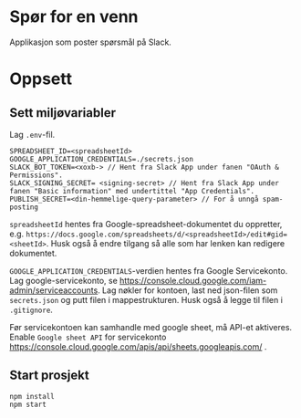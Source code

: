 # Spør for en venn

Applikasjon som poster spørsmål på Slack.

# Oppsett

## Sett miljøvariabler

Lag `.env`-fil.

```
SPREADSHEET_ID=<spreadsheetId>
GOOGLE_APPLICATION_CREDENTIALS=./secrets.json
SLACK_BOT_TOKEN=<xoxb-> // Hent fra Slack App under fanen "OAuth & Permissions".
SLACK_SIGNING_SECRET= <signing-secret> // Hent fra Slack App under fanen "Basic information" med undertittel "App Credentials".
PUBLISH_SECRET=<din-hemmelige-query-parameter> // For å unngå spam-posting
```

`spreadsheetId` hentes fra Google-spreadsheet-dokumentet du oppretter, e.g. `https://docs.google.com/spreadsheets/d/<spreadsheetId>/edit#gid=<sheetId>`. Husk også å endre tilgang så alle som har lenken kan redigere dokumentet.

`GOOGLE_APPLICATION_CREDENTIALS`-verdien hentes fra Google Servicekonto. Lag google-servicekonto, se https://console.cloud.google.com/iam-admin/serviceaccounts. Lag nøkler for kontoen, last ned json-filen som `secrets.json` og putt filen i mappestrukturen. Husk også å legge til filen i `.gitignore`.

Før servicekontoen kan samhandle med google sheet, må API-et aktiveres. Enable `Google sheet API` for servicekonto https://console.cloud.google.com/apis/api/sheets.googleapis.com/ .

## Start prosjekt

```
npm install
npm start
```
